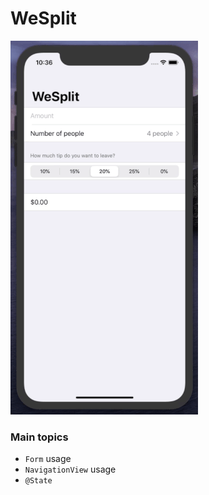 # WeSplit

![Screen recording](Resources/Images/screen_recording.gif)

### Main topics
* `Form` usage
* `NavigationView` usage
* `@State`
